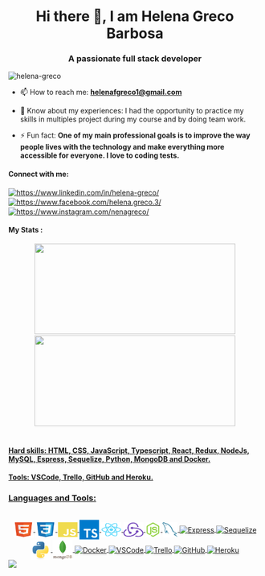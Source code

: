 <h1 align="center">Hi there 👋, I am Helena Greco Barbosa</h1>
<h3 align="center">A passionate full stack developer</h3>
<p align="left"> <img src="https://komarev.com/ghpvc/?username=helena-greco&label=Profile%20views&color=0e75b6&style=flat" alt="helena-greco" /> </p>

- 📫 How to reach me: **helenafgreco1@gmail.com**
- 📄 Know about my experiences: I had the opportunity to practice my skills in multiples project during my course and by doing team work.

- ⚡ Fun fact: **One of my main professional goals is to improve the way people lives with the technology and make everything more accessible for everyone. I love to coding tests.**

<h4 align="left">Connect with me:</h4>
<p align="left">
<a href="https://linkedin.com/in/https://www.linkedin.com/in/helena-greco/" target="blank"><img align="center" src="https://raw.githubusercontent.com/rahuldkjain/github-profile-readme-generator/master/src/images/icons/Social/linked-in-alt.svg" alt="https://www.linkedin.com/in/helena-greco/" height="30" width="40" /></a>
<a href="https://fb.com/https://www.facebook.com/helena.greco.3/" target="blank"><img align="center" src="https://raw.githubusercontent.com/rahuldkjain/github-profile-readme-generator/master/src/images/icons/Social/facebook.svg" alt="https://www.facebook.com/helena.greco.3/" height="30" width="40" /></a>
<a href="https://instagram.com/https://www.instagram.com/nenagreco/" target="blank"><img align="center" src="https://raw.githubusercontent.com/rahuldkjain/github-profile-readme-generator/master/src/images/icons/Social/instagram.svg" alt="https://www.instagram.com/nenagreco/" height="30" width="40" /></a>
</p>
<div style="display:inline_block" align="center">
  <h4 align="left">My Stats :</h4>
  <a href="https://github.com/Helena-greco">
  <img width="400px" height="180em"src="https://github-readme-stats.vercel.app/api?username=Helena-greco&show_icons=true&theme=github_dark&include_all_commits=true&count_private=true"/>
  <img width="400px" height="180em" src="https://github-readme-stats.vercel.app/api/top-langs/?username=Helena-greco&layout=compact&langs_count=16&theme=github_dark"/>
</div>
<br>
<h4 align="left">Hard skills: HTML, CSS, JavaScript, Typescript, React, Redux, NodeJs, MySQL, Espress, Sequelize, Python, MongoDB and Docker.</h4>
<h4 align="left">Tools: VSCode, Trello, GitHub and Heroku.</h4>
<h3 align="left">Languages and Tools:</h3>
<div style="display: inline_block" align="center">
  <br>
  <img align="center" alt="HTML" height="30" width="40" src="https://raw.githubusercontent.com/devicons/devicon/master/icons/html5/html5-original.svg"/>
  <img align="center" alt="CSS" height="30" width="40" src="https://raw.githubusercontent.com/devicons/devicon/master/icons/css3/css3-original.svg"/>
  <img align="center" alt="Js" height="30" width="40" src="https://raw.githubusercontent.com/devicons/devicon/master/icons/javascript/javascript-plain.svg"/>
  <img align="center" src="https://raw.githubusercontent.com/devicons/devicon/master/icons/typescript/typescript-original.svg" alt="typescript" width="40" height="40"/>
  <img align="center" alt="React" height="30" width="40" src="https://raw.githubusercontent.com/devicons/devicon/master/icons/react/react-original.svg"/>
  <img align="center" alt="redux" height="30" width="40" src="https://raw.githubusercontent.com/devicons/devicon/master/icons/redux/redux-original.svg"/>
  <img align="center" alt="NodeJs" height="30" widh="40" src="https://raw.githubusercontent.com/devicons/devicon/master/icons/nodejs/nodejs-original.svg"/>
  <img align="center" alt="MySQL" height="30" widh="40" src="https://raw.githubusercontent.com/devicons/devicon/master/icons/mysql/mysql-original.svg"/>
  <img align="center" alt="Express" height="30" widh="40" src="https://icongr.am/devicon/express-original.svg?size=128&color=currentColor"/>
  <img align="center" alt="Sequelize" height="30" width="40" src="https://icongr.am/devicon/sequelize-original.svg?size=128&color=currentColor">
  <img align="center" src="https://raw.githubusercontent.com/devicons/devicon/master/icons/python/python-original.svg" alt="python" width="40" height="40"/>
  <img align="center" src="https://raw.githubusercontent.com/devicons/devicon/master/icons/mongodb/mongodb-original-wordmark.svg" alt="mongodb" width="40" height="40"/>
  <img align="center" alt="Docker" height="30" width="40" src="https://raw.githubusercontent.com/devicons/devicon/master/icons/docker/docker-original-word.svg"/>
  <img align="center" alt="VSCode" height="30" width="40" src="https://icongr.am/devicon/visualstudio-plain.svg?size=128&color=currentColor">
  <img align="center" alt="Trello" height="30" width="40" src="https://icongr.am/devicon/trello-plain.svg?size=128&color=currentColor">
  <img align="center" alt="GitHub" height="30" width="40" src="https://icongr.am/devicon/github-original-wordmark.svg?size=128&color=currentColor">
  <img align="center" alt="Heroku" height="30" width="40" src="https://icongr.am/devicon/heroku-original.svg?size=128&color=currentColor">
</div/>
<img src="https://raw.githubusercontent.com/<OWNER>/<OWNER>/master/<GIF_NAME>.gif" width="30px">
